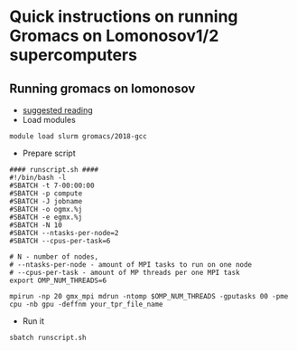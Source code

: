 # Quick instructions on running Gromacs on Lomonosov1/2 supercomputers

## Running gromacs on lomonosov
* [suggested reading](http://manual.gromacs.org/documentation/2018.3/user-guide/mdrun-performance.html)
* Load modules
```
module load slurm gromacs/2018-gcc
```
* Prepare script
```
#### runscript.sh ####
#!/bin/bash -l
#SBATCH -t 7-00:00:00
#SBATCH -p compute
#SBATCH -J jobname
#SBATCH -o ogmx.%j
#SBATCH -e egmx.%j
#SBATCH -N 10
#SBATCH --ntasks-per-node=2
#SBATCH --cpus-per-task=6

# N - number of nodes, 
# --ntasks-per-node - amount of MPI tasks to run on one node
# --cpus-per-task - amount of MP threads per one MPI task
export OMP_NUM_THREADS=6

mpirun -np 20 gmx_mpi mdrun -ntomp $OMP_NUM_THREADS -gputasks 00 -pme cpu -nb gpu -deffnm your_tpr_file_name
```
* Run it
```
sbatch runscript.sh
```
